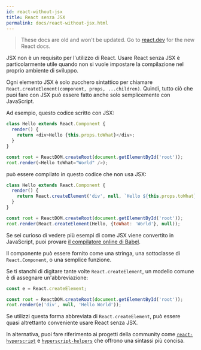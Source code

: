 ```yaml
---
id: react-without-jsx
title: React senza JSX
permalink: docs/react-without-jsx.html
---
```


<div class="scary">

> These docs are old and won't be updated. Go to [react.dev](https://react.dev/) for the new React docs.

</div>

JSX non è un requisito per l'utilizzo di React. Usare React senza JSX è particolarmente utile quando non si vuole impostare la compilazione nel proprio ambiente di sviluppo.

Ogni elemento JSX è solo zucchero sintattico per chiamare `React.createElement(component, props, ...children)`. Quindi, tutto ciò che puoi fare con JSX può essere fatto anche solo semplicemente con JavaScript.

Ad esempio, questo codice scritto con JSX:

```js
class Hello extends React.Component {
  render() {
    return <div>Hello {this.props.toWhat}</div>;
  }
}

const root = ReactDOM.createRoot(document.getElementById('root'));
root.render(<Hello toWhat="World" />);
```

può essere compilato in questo codice che non usa JSX:

```js
class Hello extends React.Component {
  render() {
    return React.createElement('div', null, `Hello ${this.props.toWhat}`);
  }
}

const root = ReactDOM.createRoot(document.getElementById('root'));
root.render(React.createElement(Hello, {toWhat: 'World'}, null));
```

Se sei curioso di vedere più esempi di come JSX viene convertito in JavaScript, puoi provare [il compilatore online di Babel](babel://jsx-simple-example).

Il componente può essere fornito come una stringa, una sottoclasse di `React.Component`, o una semplice funzione.

Se ti stanchi di digitare tante volte `React.createElement`, un modello comune è di assegnare un'abbreviazione:

```js
const e = React.createElement;

const root = ReactDOM.createRoot(document.getElementById('root'));
root.render(e('div', null, 'Hello World'));
```

Se utilizzi questa forma abbreviata di `React.createElement`, può essere quasi altrettanto conveniente usare React senza JSX.

In alternativa, puoi fare riferimento ai progetti della community come [`react-hyperscript`](https://github.com/mlmorg/react-hyperscript) e [`hyperscript-helpers`](https://github.com/ohanhi/hyperscript-helpers) che offrono una sintassi più concisa.
